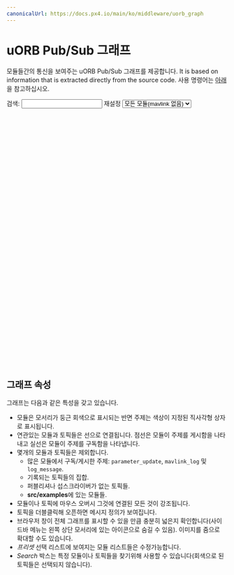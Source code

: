 ```yaml
---
canonicalUrl: https://docs.px4.io/main/ko/middleware/uorb_graph
---
```


# uORB Pub/Sub 그래프

모듈들간의 통신을 보여주는 uORB Pub/Sub 그래프를 제공합니다. It is based on information that is extracted directly from the source code. 사용 명령어는 [아래](#graph-properties)을 참고하십시오.


검색: <input id="search" type="text" /> 재설정 <select id ="select-graph" name="select-graph"> <option value='graph_full_no_mavlink.json'>모든 모듈(mavlink 없음)</option> <option value='graph_full.json'>모든 모듈</option> <option value='graph_px4_sitl.json'>SITL 모듈</option> <option value='graph_px4_fmu-v5.json'>FMUv5 모듈</option> <option value='graph_px4_fmu-v4.json'>FMUv4 모듈</option> <option value='graph_px4_fmu-v2.json'>FMUv2 모듈</option> </select>
<br/>
<svg id="svg-graph" width="1200" height="1400" style="text-align: center; margin-left: -230px; margin-right: -230px;"></svg>
<script type="application/javascript" src="https://d3js.org/d3.v4.min.js" asysc></script>
<script type="application/javascript" src="uorb_graph.js" asysc></script>

## 그래프 속성

그래프는 다음과 같은 특성을 갖고 있습니다.

- 모듈은 모서리가 둥근 회색으로 표시되는 반면 주제는 색상이 지정된 직사각형 상자로 표시됩니다.
- 연관있는 모듈과 토픽들은 선으로 연결됩니다. 점선은 모듈이 주제를 게시함을 나타내고 실선은 모듈이 주제를 구독함을 나타냅니다.
- 몇개의 모듈과 토픽들은 제외합니다.
  - 많은 모듈에서 구독/게시한 주제: `parameter_update`, `mavlink_log` 및 `log_message`.
  - 기록되는 토픽들의 집합.
  - 퍼블리셔나 섭스크라이버가 없는 토픽들.
  - **src/examples**에 있는 모듈들.
- 모듈이나 토픽에 마우스 오버시 그것에 연결된 모든 것이 강조됩니다.
- 토픽을 더블클릭해 오픈하면 메시지 정의가 보여집니다.
- 브라우저 창이 전체 그래프를 표시할 수 있을 만큼 충분히 넓은지 확인합니다(사이드바 메뉴는 왼쪽 상단 모서리에 있는 아이콘으로 숨길 수 있음). 이미지를 줌으로 확대할 수도 있습니다.
- *프리셋* 선택 리스트에 보여지는 모듈 리스트들은 수정가능합니다.
- *Search* 박스는 특정 모듈이나 토픽들을 찾기위해 사용할 수 있습니다(회색으로 된 토픽들은 선택되지 않습니다).


